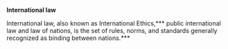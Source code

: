 ****International law****







International law, also known as International Ethics,*** public international law and law of nations, is the set of rules, norms, and standards generally recognized as binding between nations.***